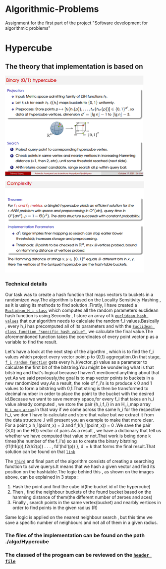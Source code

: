 # Algorithmic-Problems

Assignment for the first part of the project "Software development for algorithmic problems"

# Hypercube 

## The theory that implementation is based on

![alt text](https://github.com/NizarDarwish/Algorithmic-Problems-Project1/blob/main/algo1.PNG)

![alt text](https://github.com/NizarDarwish/Algorithmic-Problems-Project1/blob/main/algo2.PNG)

### Technical details
Our task was to create a hash function that maps vectors to buckets in a randomized way.The algorithm is based on the Locality Sensitivity Hashing , as it is using its methods to find solution .Firstly, I have created a  [```Euclidean_H_i class```](https://github.com/NizarDarwish/Algorithmic-Problems-Project1/blob/main/algo/Hypercube/hypercube.hpp#L23) which computes all the random parameters euclidean hash function is using.Secondly , I store an array of k  [```euclidean hash values```](https://github.com/NizarDarwish/Algorithmic-Problems-Project1/blob/main/algo/Hypercube/hypercube.cpp#L29)  that our algorithm needs to calculate the random f_i values.Basically , every h_i has precomputed all of its parameters and with the  [```Euclidean class function "specific hash value" ```](https://github.com/NizarDarwish/Algorithmic-Problems-Project1/blob/main/algo/Hypercube/hypercube.hpp#L71) we calculate the final value.The aforementioned function takes the coordinates of every point vector p as a variable to find the result.
  
Let's have a look at the next step of the algorthm , which is to find the f_i values which project every vector point p to {0,1} aggregation.On that stage,  [```f_i random function```](https://github.com/NizarDarwish/Algorithmic-Problems-Project1/blob/main/algo/Hypercube/hypercube.cpp#L34) gets every h_i(vector_p) value as a parameter to calculate the first bit of the bitstring.You might be wondering what is that bitstring and that's logical because I haven't mentioned anything about that yet.As we said previously,the goal is to map vector points to buckets in a new randomized way.As a result, the role of f_i's is to produce k 0 and 1 values to form a bitstring with 0,1.That string is then be transformed to decimal number in order to place the point to the bucket with the desired id.Becasue we want to save memory space,for every f_i that takes an h_i value already computed , we store the pair {h_i,f_i} in an H_i_map array [```H_i_map array```](https://github.com/NizarDarwish/Algorithmic-Problems-Project1/blob/main/algo/Hypercube/hypercube.cpp#L36).In that way if we come across the same h_i for the respective h_i, we don't have to calculate and store that value but we extract it from the data structure .I will present you an example to make that more clear. For a point_x h_1(point_x) = 3 and f_1(h_1(point_x)) = 0 .We save the pair {3,0} on the H(1) vector of pairs.As a result , we have a dictionary that tell us whether we have computed that value or not.That work is being done k times(the number of the f_i's) so as to create the binary bitstring {f1(h1(p)),f2(h2(p)) . . . , fd'(hd'(p)) }, d' = k that forms the final result.That solution can be found on that [```link```](https://github.com/NizarDarwish/Algorithmic-Problems-Project1/blob/main/algo/Hypercube/hypercube.cpp#L71)

The  [```third```](https://github.com/NizarDarwish/Algorithmic-Problems-Project1/blob/main/algo/Hypercube/hypercube.cpp#L102) and final part of the algorithm consists of creating a searching function to solve querys.It means that we hash a given vector and find its position on the hashtable.The logic behind this , as shown on the images above, can be explained in 3 steps :

1. Hash the point and find the cube id(the bucket id of the hypercube)
2. Then , find the neighbour buckets of the found bucket based on the hamming distance of them(the different number of zeroes and aces)
3. Finally , search points in the same vertex(bucket) and nearbly vertices in order to find points in the given radius (R)

Same logic is applied on the nearest neighbour search , but this time we save a specific number of neighbours and not all of them in a given radius.


### The files of the implementation can be found on the path ./algo/Hypercube
### The classed of the progeam can be reviewed on the [```header file```](https://github.com/NizarDarwish/Algorithmic-Problems-Project1/blob/main/algo/Hypercube/hypercube.hpp)

